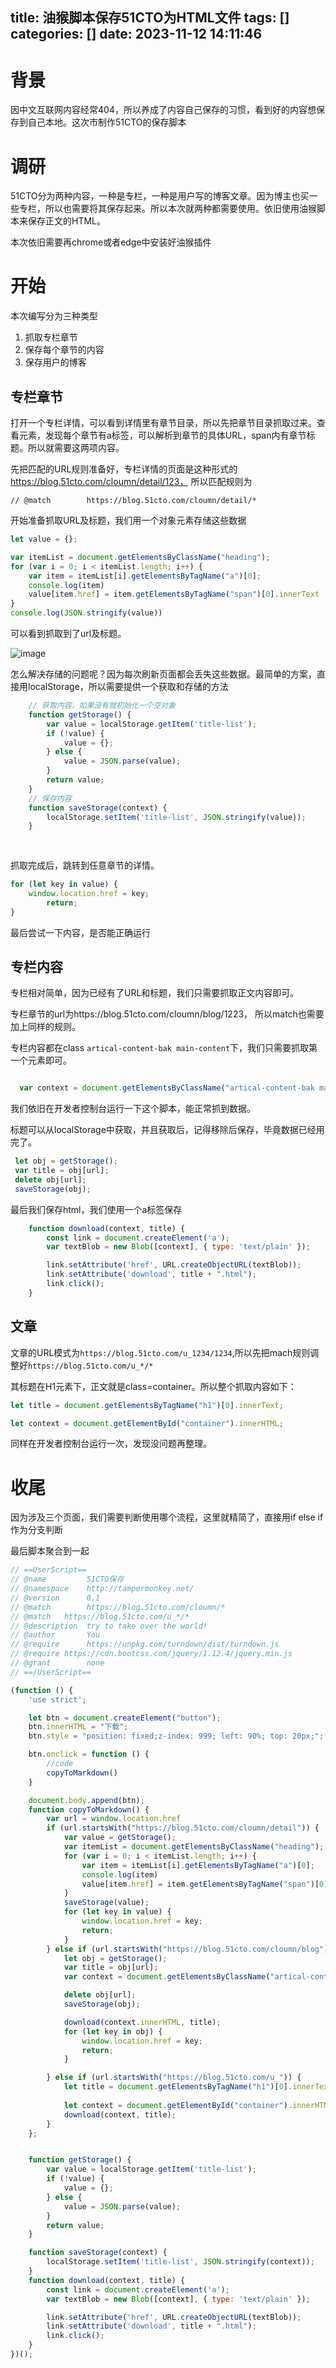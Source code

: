 title: 油猴脚本保存51CTO为HTML文件
tags: []
categories: []
date: 2023-11-12 14:11:46
---
# 背景

因中文互联网内容经常404，所以养成了内容自己保存的习惯，看到好的内容想保存到自己本地。这次市制作51CTO的保存脚本


# 调研

51CTO分为两种内容，一种是专栏，一种是用户写的博客文章。因为博主也买一些专栏，所以也需要将其保存起来。所以本次就两种都需要使用。依旧使用油猴脚本来保存正文的HTML。

本次依旧需要再chrome或者edge中安装好油猴插件

# 开始

本次编写分为三种类型
1. 抓取专栏章节
2. 保存每个章节的内容
3. 保存用户的博客

## 专栏章节

打开一个专栏详情，可以看到详情里有章节目录，所以先把章节目录抓取过来。查看元素，发现每个章节有a标签，可以解析到章节的具体URL，span内有章节标题。所以就需要这两项内容。

先把匹配的URL规则准备好，专栏详情的页面是这种形式的 https://blog.51cto.com/cloumn/detail/123， 所以匹配规则为
```
// @match        https://blog.51cto.com/cloumn/detail/*
```

开始准备抓取URL及标题，我们用一个对象元素存储这些数据

```js
let value = {};

var itemList = document.getElementsByClassName("heading");
for (var i = 0; i < itemList.length; i++) {
    var item = itemList[i].getElementsByTagName("a")[0];
    console.log(item)
    value[item.href] = item.getElementsByTagName("span")[0].innerText
}
console.log(JSON.stringify(value))

```

可以看到抓取到了url及标题。


![image](https://blog-image.lianglianglee.com/assets/20231130144903.png)

怎么解决存储的问题呢？因为每次刷新页面都会丢失这些数据。最简单的方案，直接用localStorage，所以需要提供一个获取和存储的方法

```js
    // 获取内容，如果没有就初始化一个空对象
    function getStorage() {
        var value = localStorage.getItem('title-list');
        if (!value) {
            value = {};
        } else {
            value = JSON.parse(value);
        }
        return value;
    }
    // 保存内容
    function saveStorage(context) {
        localStorage.setItem('title-list', JSON.stringify(value));
    }
    
    
```

抓取完成后，跳转到任意章节的详情。

```js
for (let key in value) {
    window.location.href = key;
        return;
}
```

最后尝试一下内容，是否能正确运行



## 专栏内容

专栏相对简单，因为已经有了URL和标题，我们只需要抓取正文内容即可。

专栏章节的url为https://blog.51cto.com/cloumn/blog/1223， 所以match也需要加上同样的规则。

专栏内容都在class `artical-content-bak main-content`下，我们只需要抓取第一个元素即可。


```js

  var context = document.getElementsByClassName("artical-content-bak main-content")[0].innerHTML;
```


我们依旧在开发者控制台运行一下这个脚本，能正常抓到数据。

标题可以从localStorage中获取，并且获取后，记得移除后保存，毕竟数据已经用完了。
```js
 let obj = getStorage();
 var title = obj[url];
 delete obj[url];
 saveStorage(obj);
```

最后我们保存html，我们使用一个a标签保存

```js
    function download(context, title) {
        const link = document.createElement('a');
        var textBlob = new Blob([context], { type: 'text/plain' });

        link.setAttribute('href', URL.createObjectURL(textBlob));
        link.setAttribute('download', title + ".html");
        link.click();
    }
```



## 文章

文章的URL模式为`https://blog.51cto.com/u_1234/1234`,所以先把mach规则调整好`https://blog.51cto.com/u_*/*`

其标题在H1元素下，正文就是class=container。所以整个抓取内容如下：
```js
let title = document.getElementsByTagName("h1")[0].innerText;

let context = document.getElementById("container").innerHTML;
```

同样在开发者控制台运行一次，发现没问题再整理。


# 收尾

因为涉及三个页面，我们需要判断使用哪个流程，这里就精简了，直接用if else if作为分支判断

最后脚本聚合到一起

```js
// ==UserScript==
// @name         51CTO保存
// @namespace    http://tampermonkey.net/
// @version      0.1
// @match        https://blog.51cto.com/cloumn/*
// @match   https://blog.51cto.com/u_*/*
// @description  try to take over the world!
// @author       You
// @require      https://unpkg.com/turndown/dist/turndown.js
// @require https://cdn.bootcss.com/jquery/1.12.4/jquery.min.js
// @grant        none
// ==/UserScript==

(function () {
    'use strict';

    let btn = document.createElement("button");
    btn.innerHTML = "下载";
    btn.style = "position: fixed;z-index: 999; left: 90%; top: 20px;";

    btn.onclick = function () {
        //code
        copyToMarkdown()
    }

    document.body.append(btn);
    function copyToMarkdown() {
        var url = window.location.href
        if (url.startsWith("https://blog.51cto.com/cloumn/detail")) {
            var value = getStorage();
            var itemList = document.getElementsByClassName("heading");
            for (var i = 0; i < itemList.length; i++) {
                var item = itemList[i].getElementsByTagName("a")[0];
                console.log(item)
                value[item.href] = item.getElementsByTagName("span")[0].innerText
            }
            saveStorage(value);
            for (let key in value) {
                window.location.href = key;
                return;
            }
        } else if (url.startsWith("https://blog.51cto.com/cloumn/blog")) {
            let obj = getStorage();
            var title = obj[url];
            var context = document.getElementsByClassName("artical-content-bak main-content")[0]

            delete obj[url];
            saveStorage(obj);

            download(context.innerHTML, title);
            for (let key in obj) {
                window.location.href = key;
                return;
            }

        } else if (url.startsWith("https://blog.51cto.com/u_")) {
            let title = document.getElementsByTagName("h1")[0].innerText;
           
            let context = document.getElementById("container").innerHTML;
            download(context, title);
        }
    };


    function getStorage() {
        var value = localStorage.getItem('title-list');
        if (!value) {
            value = {};
        } else {
            value = JSON.parse(value);
        }
        return value;
    }

    function saveStorage(context) {
        localStorage.setItem('title-list', JSON.stringify(context));
    }
    function download(context, title) {
        const link = document.createElement('a');
        var textBlob = new Blob([context], { type: 'text/plain' });

        link.setAttribute('href', URL.createObjectURL(textBlob));
        link.setAttribute('download', title + ".html");
        link.click();
    }
})();

```
